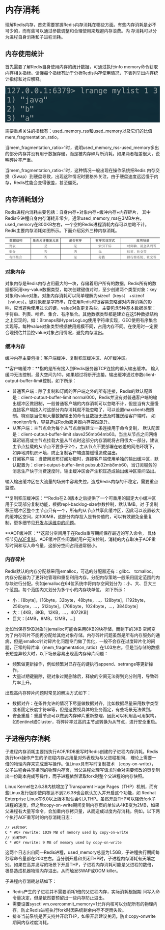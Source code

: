 # 内存消耗

理解Redis内存，首先需要掌握Redis内存消耗在哪些方面。有些内存消耗是必不可少的，而有些可以通过参数调整和合理使用来规避内存浪费。内 存消耗可以分为进程自身消耗和子进程消耗。

## 内存使用统计

首先需要了解Redis自身使用内存的统计数据，可通过执行info memory命令获取内存相关指标。读懂每个指标有助于分析Redis内存使用情况，下表列举出内存统计指标和对应解释。

![](../.gitbook/assets/image%20%2872%29.png)

需要重点关注的指标有：used\_memory\_rss和used\_memory以及它们的比值mem\_fragmentation\_ratio。

当mem\_fragmentation\_ratio&gt;1时，说明used\_memory\_rss-used\_memory多出的部分内存并没有用于数据存储，而是被内存碎片所消耗，如果两者相差很大，说明碎片率严重。

当mem\_fragmentation\_ratio&lt;1时，这种情况一般出现在操作系统把Redis 内存交换（Swap）到硬盘导致，出现这种情况时要格外关注，由于硬盘速度远远慢于内存，Redis性能会变得很差，甚至僵死。

## 内存消耗划分

Redis进程内消耗主要包括：自身内存+对象内存+缓冲内存+内存碎片， 其中Redis空进程自身内存消耗非常少，通常used\_memory\_rss在3MB左右， used\_memory在800KB左右，一个空的Redis进程消耗内存可以忽略不计。 Redis主要内存消耗如图所示。下面介绍另外三种内存消耗。

![](../.gitbook/assets/image%20%2811%29.png)

### 对象内存

对象内存是Redis内存占用最大的一块，存储着用户所有的数据。Redis所有的数据都采用key-value数据类型，每次创建键值对时，至少创建两个类型对象：key对象和value对象。对象内存消耗可以简单理解为sizeof（keys） +sizeof（values）。键对象都是字符串，在使用Redis时很容易忽略键对内存消耗的影响，应当避免使用过长的键。value对象更复杂些，主要包含5种基本数据类型：字符串、列表、哈希、集合、有序集合。其他数据类型都是建立在这5种数据结构之上实现的，如：Bitmaps和HyperLogLog使用字符串实现，GEO使用有序集合实现等。每种value对象类型根据使用规模不同，占用内存不同。在使用时一定要合理预估并监控value对象占用情况，避免内存溢出。

### 缓冲内存

缓冲内存主要包括：客户端缓冲、复制积压缓冲区、AOF缓冲区。

**客户端缓冲：**指的是所有接入到Redis服务器TCP连接的输入输出缓冲。 输入缓冲无法控制，最大空间为1G，如果超过将断开连接。输出缓冲通过参数client-output-buffer-limit控制，如下所示：

* 普通客户端：除了复制和订阅的客户端之外的所有连接，Redis的默认配置是：client-output-buffer-limit normal000，Redis并没有对普通客户端的输出缓冲区做限制，一般普通客户端的内存消耗可以忽略不计，但是当有大量慢连接客户端接入时这部分内存消耗就不能忽略了，可以设置maxclients做限制。特别是当使用大量数据输出的命令且数据无法及时推送给客户端时， 如monitor命令，容易造成Redis服务器内存突然飙升。
* 从客户端：主节点会为每个从节点单独建立一条连接用于命令复制， 默认配置是：client-output-buffer-limit slave256mb64mb60。当主从节点之间网络延迟较高或主节点挂载大量从节点时这部分内存消耗将占用很大一部分，建议主节点挂载的从节点不要多于2个，主从节点不要部署在较差的网络环境下，如异地跨机房环境，防止复制客户端连接缓慢造成溢出。
* 订阅客户端：当使用发布订阅功能时，连接客户端使用单独的输出缓冲区，默认配置为：client-output-buffer-limit pubsub32mb8mb60，当订阅服务的消息生产快于消费速度时，输出缓冲区会产生积压造成输出缓冲区空间溢出。

输入输出缓冲区在大流量的场景中容易失控，造成Redis内存的不稳定，需要重点监控。

**复制积压缓冲区：**Redis在2.8版本之后提供了一个可重用的固定大小缓冲区用于实现部分复制功能，根据repl-backlog-size参数控制，默认1MB。对 于复制积压缓冲区整个主节点只有一个，所有的从节点共享此缓冲区，因此可以设置较大的缓冲区空间，如100MB，这部分内存投入是有价值的，可以有效避免全量复制，更多细节见[开发与运维中的问题](../fu-zhi/kai-fa-yu-yun-wei-zhong-de-wen-ti/)。

**AOF缓冲区：**这部分空间用于在Redis重写期间保存最近的写入命令， 具体细节见[AOF复制](../chi-jiu-hua/aof.md)。AOF缓冲区空间消耗用户无法控制，消耗的内存取决于AOF重写时间和写入命令量，这部分空间占用通常很小。

### 内存碎片

Redis默认的内存分配器采用jemalloc，可选的分配器还有：glibc、 tcmalloc。内存分配器为了更好地管理和重复利用内存，分配内存策略一般采用固定范围的内存块进行分配。例如jemalloc在64位系统中将内存空间划分为：小、大、巨大三个范围。每个范围内又划分为多个小的内存块单位， 如下所示：

* 小：\[8byte\]，\[16byte，32byte，48byte，...，128byte\]，\[192byte，256byte，...，512byte\]，\[768byte，1024byte，...，3840byte\]
* 大：\[4KB，8KB，12KB，...，4072KB\]
* 巨大：\[4MB，8MB，12MB，...\]

比如当保存5KB对象时jemalloc可能会采用8KB的块存储，而剩下的3KB 空间变为了内存碎片不能再分配给其他对象存储。内存碎片问题虽然是所有内存服务的通病，但是jemalloc针对碎片化问题专门做了优化，一般不会存在过度碎片化的问题，正常的碎片率（mem\_fragmentation\_ratio）在1.03左右。但是当存储的数据长短差异较大时，以下场景容易出现高内存碎片问题：

* 频繁做更新操作，例如频繁对已存在的键执行append、setrange等更新操作。
* 大量过期键删除，键对象过期删除后，释放的空间无法得到充分利用，导致碎片率上升。

出现高内存碎片问题时常见的解决方式如下：

* 数据对齐：在条件允许的情况下尽量做数据对齐，比如数据尽量采用数字类型或者固定长度字符串等，但是这要视具体的业务而定，有些场景无法做到。
* 安全重启：重启节点可以做到内存碎片重新整理，因此可以利用高可用架构，如Sentinel或Cluster，将碎片率过高的主节点转换为从节点，进行安全重启。

## 子进程内存消耗

子进程内存消耗主要指执行AOF/RDB重写时Redis创建的子进程内存消耗。Redis执行fork操作产生的子进程内存占用量对外表现为与父进程相同， 理论上需要一倍的物理内存来完成重写操作。但Linux具有写时复制技术 （copy-on-write），父子进程会共享相同的物理内存页，当父进程处理写请求时会对需要修改的页复制出一份副本完成写操作，而子进程依然读取fork时整个父进程的内存快照。

Linux Kernel在2.6.38内核增加了Transparent Huge Pages（THP）机制，而有些Linux发行版即使内核达不到2.6.38也会默认加入并开启这个功能，如 Redhat Enterprise Linux在6.0以上版本默认会引入THP。虽然开启THP可以降低fork子进程的速度，但之后copy-on-write期间复制内存页的单位从4KB变为2MB，如果父进程有大量写命令，会加重内存拷贝量，从而造成过度内存消耗。例如，以下两个执行AOF重写时的内存消耗日志：

```text
// 开启THP:
C * AOF rewrite: 1039 MB of memory used by copy-on-write
// 关闭THP:
C * AOF rewrite: 9 MB of memory used by copy-on-write
```

这两个日志出自同一Redis进程，used\_memory总量为1.5GB，子进程执行期间每秒写命令量都在200左右。当分别开启和关闭THP时，子进程内存消耗有天壤之别。如果在高并发写的场景下开启THP，子进程内存消耗可能是父进程的数倍，极易造成机器物理内存溢出，从而触发SWAP或OOM killer。

子进程内存消耗总结如下：

* Redis产生的子进程并不需要消耗1倍的父进程内存，实际消耗根据期 间写入命令量决定，但是依然要预留出一些内存防止溢出。
* 需要设置sysctl vm.overcommit\_memory=1允许内核可以分配所有的物理内存，防止Redis进程执行fork时因系统剩余内存不足而失败。
* 排查当前系统是否支持并开启THP，如果开启建议关闭，防止copy-onwrite期间内存过度消耗。

